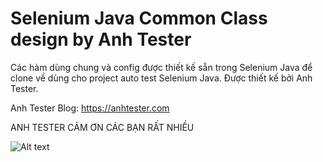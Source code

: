# Selenium Java Common Class design by Anh Tester
Các hàm dùng chung và config được thiết kế sẵn trong Selenium Java để clone về dùng cho project auto test Selenium Java. Được thiết kế bởi Anh Tester.

Anh Tester Blog: https://anhtester.com

ANH TESTER CẢM ƠN CÁC BẠN RẤT NHIỀU

![Alt text](https://anhtester.com/uploads/logo/anhtester_logo_512.png?raw=true "Anh Tester - Automation Testing")
